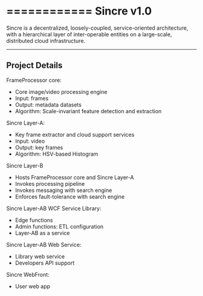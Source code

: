 ============
Sincre v1.0
============
Sincre is a decentralized, loosely-coupled, service-oriented architecture, with a hierarchical layer of inter-operable entities on a large-scale, distributed cloud infrastructure.

-------------------
Project Details
-------------------
FrameProcessor core:
 - Core image/video processing engine
 - Input: frames
 - Output: metadata datasets
- Algorithm: Scale-invariant feature detection and extraction

Sincre Layer-A:
 - Key frame extractor and cloud support services
 - Input: video
 - Output: key frames
 - Algorithm: HSV-based Histogram 

Sincre Layer-B
 - Hosts FrameProcessor core and Sincre Layer-A 
 - Invokes processing pipeline
 - Invokes messaging with search engine
 - Enforces fault-tolerance with search engine
 
Sincre Layer-AB WCF Service Library:
 - Edge functions 
 - Admin functions: ETL configuration
 - Layer-AB as a service 
 
Sincre Layer-AB Web Service:
 - Library web service
 - Developers API support

Sincre WebFront:
 - User web app

